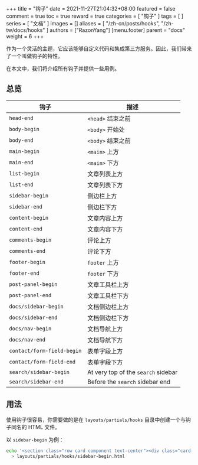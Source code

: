 +++
title = "钩子"
date = 2021-11-27T21:04:32+08:00
featured = false
comment = true
toc = true
reward = true
categories = [
  "钩子"
]
tags = [
]
series = [
  "文档"
]
images = []
aliases = [
  "/zh-cn/posts/hooks",
  "/zh-tw/docs/hooks"
]
authors = ["RazonYang"]
[menu.footer]
  parent = "docs"
  weight = 6
+++

作为一个灵活的主题，它应该能够自定义代码和集成第三方服务。因此，我们带来了一个叫做钩子的特性。

在本文中，我们将介绍所有钩子并提供一些用例。

<!--more-->

## 总览

| 钩子                       | 描述                                |
| -------------------------- | ----------------------------------- |
| `head-end`                 | `<head>` 结束之前                   |
| `body-begin`               | `<body>` 开始处                     |
| `body-end`                 | `<body>` 结束之前                   |
| `main-begin`               | `<main>` 上方                       |
| `main-end`                 | `<main>` 下方                       |
| `list-begin`               | 文章列表上方                        |
| `list-end`                 | 文章列表下方                        |
| `sidebar-begin`            | 侧边栏上方                          |
| `sidebar-end`              | 侧边栏下方                          |
| `content-begin`            | 文章内容上方                        |
| `content-end`              | 文章内容下方                        |
| `comments-begin`           | 评论上方                            |
| `comments-end`             | 评论下方                            |
| `footer-begin`             | `footer` 上方                       |
| `footer-end`               | `footer` 下方                       |
| `post-panel-begin`         | 文章工具栏上方                      |
| `post-panel-end`           | 文章工具栏下方                      |
| `docs/sidebar-begin`       | 文档侧边栏上方                      |
| `docs/sidebar-end`         | 文档侧边栏下方                      |
| `docs/nav-begin`           | 文档导航上方                        |
| `docs/nav-end`             | 文档导航下方                        |
| `contact/form-field-begin` | 表单字段上方                        |
| `contact/form-field-end`   | 表单字段下方                        |
| `search/sidebar-begin`     | At very top of the `search` sidebar |
| `search/sidebar-end`       | Before the `search` sidebar end     |

## 用法

使用钩子很容易，你需要做的是在 `layouts/partials/hooks` 目录中创建一个与钩子同名的 HTML 文件。

以 `sidebar-begin` 为例：

```bash
echo '<section class="row card component text-center"><div class="card-body">SIDEBAR BEGIN</div></section>' \
  > layouts/partials/hooks/sidebar-begin.html
```
